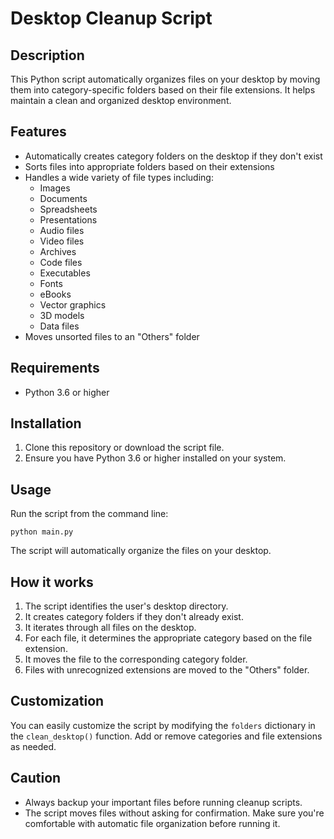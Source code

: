 # Desktop Cleanup Script

## Description

This Python script automatically organizes files on your desktop by moving them into category-specific folders based on their file extensions. It helps maintain a clean and organized desktop environment.

## Features

- Automatically creates category folders on the desktop if they don't exist
- Sorts files into appropriate folders based on their extensions
- Handles a wide variety of file types including:
  - Images
  - Documents
  - Spreadsheets
  - Presentations
  - Audio files
  - Video files
  - Archives
  - Code files
  - Executables
  - Fonts
  - eBooks
  - Vector graphics
  - 3D models
  - Data files
- Moves unsorted files to an "Others" folder

## Requirements

- Python 3.6 or higher

## Installation

1. Clone this repository or download the script file.
2. Ensure you have Python 3.6 or higher installed on your system.

## Usage

Run the script from the command line:

```
python main.py
```

The script will automatically organize the files on your desktop.

## How it works

1. The script identifies the user's desktop directory.
2. It creates category folders if they don't already exist.
3. It iterates through all files on the desktop.
4. For each file, it determines the appropriate category based on the file extension.
5. It moves the file to the corresponding category folder.
6. Files with unrecognized extensions are moved to the "Others" folder.

## Customization

You can easily customize the script by modifying the `folders` dictionary in the `clean_desktop()` function. Add or remove categories and file extensions as needed.

## Caution

- Always backup your important files before running cleanup scripts.
- The script moves files without asking for confirmation. Make sure you're comfortable with automatic file organization before running it.
